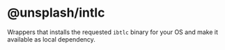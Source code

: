 # @unsplash/intlc

Wrappers that installs the requested `ibtlc` binary for your OS and make it available as local dependency.